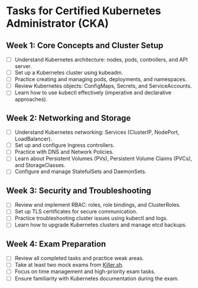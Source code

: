 # Tasks for Certified Kubernetes Administrator (CKA)

## Week 1: Core Concepts and Cluster Setup
- [ ] Understand Kubernetes architecture: nodes, pods, controllers, and API server.
- [ ] Set up a Kubernetes cluster using kubeadm.
- [ ] Practice creating and managing pods, deployments, and namespaces.
- [ ] Review Kubernetes objects: ConfigMaps, Secrets, and ServiceAccounts.
- [ ] Learn how to use kubectl effectively (imperative and declarative approaches).

## Week 2: Networking and Storage
- [ ] Understand Kubernetes networking: Services (ClusterIP, NodePort, LoadBalancer).
- [ ] Set up and configure Ingress controllers.
- [ ] Practice with DNS and Network Policies.
- [ ] Learn about Persistent Volumes (PVs), Persistent Volume Claims (PVCs), and StorageClasses.
- [ ] Configure and manage StatefulSets and DaemonSets.

## Week 3: Security and Troubleshooting
- [ ] Review and implement RBAC: roles, role bindings, and ClusterRoles.
- [ ] Set up TLS certificates for secure communication.
- [ ] Practice troubleshooting cluster issues using kubectl and logs.
- [ ] Learn how to upgrade Kubernetes clusters and manage etcd backups.

## Week 4: Exam Preparation
- [ ] Review all completed tasks and practice weak areas.
- [ ] Take at least two mock exams from [Killer.sh](https://killer.sh).
- [ ] Focus on time management and high-priority exam tasks.
- [ ] Ensure familiarity with Kubernetes documentation during the exam.
